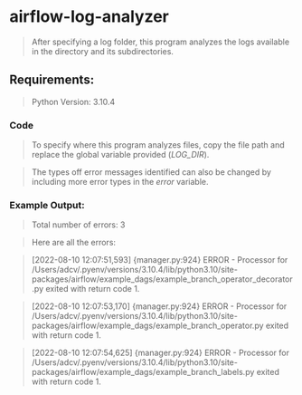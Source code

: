 # airflow-log-analyzer
> After specifying a log folder, this program analyzes the logs available in the directory and its subdirectories. 

## Requirements:
> Python Version: 3.10.4

### Code

> To specify where this program analyzes files, copy the file path and replace the global variable provided (*LOG_DIR*). 

> The types off error messages identified can also be changed by including more error types in the *error* variable. 

### Example Output:
> Total number of errors: 3

> Here are all the errors:

> [2022-08-10 12:07:51,593] {manager.py:924} ERROR - Processor for /Users/adcv/.pyenv/versions/3.10.4/lib/python3.10/site-packages/airflow/example_dags/example_branch_operator_decorator.py exited with return code 1.

> [2022-08-10 12:07:53,170] {manager.py:924} ERROR - Processor for /Users/adcv/.pyenv/versions/3.10.4/lib/python3.10/site-packages/airflow/example_dags/example_branch_operator.py exited with return code 1.

> [2022-08-10 12:07:54,625] {manager.py:924} ERROR - Processor for /Users/adcv/.pyenv/versions/3.10.4/lib/python3.10/site-packages/airflow/example_dags/example_branch_labels.py exited with return code 1.
